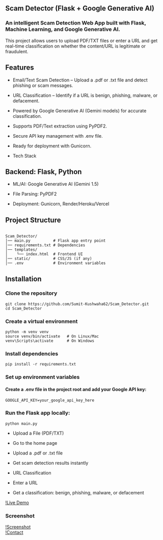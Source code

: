 ## Scam Detector (Flask + Google Generative AI)

### An intelligent Scam Detection Web App built with Flask, Machine Learning, and Google Generative AI.
This project allows users to upload PDF/TXT files or enter a URL and get real-time classification on whether the content/URL is legitimate or fraudulent.

## Features

- Email/Text Scam Detection – Upload a .pdf or .txt file and detect phishing or scam messages.

- URL Classification – Identify if a URL is benign, phishing, malware, or defacement.

- Powered by Google Generative AI (Gemini models) for accurate classification.

- Supports PDF/Text extraction using PyPDF2.

- Secure API key management with .env file.

- Ready for deployment with Gunicorn.

- Tech Stack

## Backend: Flask, Python

- ML/AI: Google Generative AI (Gemini 1.5)

- File Parsing: PyPDF2

- Deployment: Gunicorn, Render/Heroku/Vercel

## Project Structure

```

Scam_Detector/
│── main.py          # Flask app entry point
│── requirements.txt # Dependencies
│── templates/
│    └── index.html  # Frontend UI
│── static/          # CSS/JS (if any)
│── .env             # Environment variables

```


## Installation

### Clone the repository

```
git clone https://github.com/Sumit-Kushwaha62/Scam_Detector.git
cd Scam_Detector

```
### Create a virtual environment

```
python -m venv venv
source venv/bin/activate   # On Linux/Mac
venv\Scripts\activate      # On Windows
```
### Install dependencies
```
pip install -r requirements.txt

```

### Set up environment variables
#### Create a .env file in the project root and add your Google API key:

```
GOOGLE_API_KEY=your_google_api_key_here
```

### Run the Flask app locally:

```
python main.py
```

- Upload a File (PDF/TXT)

- Go to the home page

- Upload a .pdf or .txt file

- Get scam detection results instantly

- URL Classification

- Enter a URL

- Get a classification: benign, phishing, malware, or defacement









[!Live Demo](https://scam-detector-010.onrender.com)  

### Screenshot
[!Screenshot](https://github.com/Sumit-Kushwaha62/Scam_Detector/blob/main/assets/Screenshot1.png?raw=true)  
[!Contact](https://www.linkedin.com/in/sumit-kushwaha-83b608357/)
